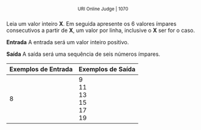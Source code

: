 <center>
	<small>URI Online Judge | 1070</small>
	<h3></h3>
</center>

Leia um valor inteiro **X**. Em seguida apresente os 6 valores ímpares consecutivos a partir de **X**, um valor por linha, inclusive o **X** ser for o caso.

**Entrada**
A entrada será um valor inteiro positivo.

**Saída**
A saída será uma sequência de seis números ímpares.

|  Exemplos de Entrada  | Exemplos de Saída  |
| :------------ | :------------ |
| 8 | 9<br>11<br>13<br>15<br>17<br>19 |











